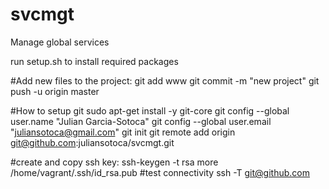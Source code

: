 svcmgt
======

Manage global services

run setup.sh to install required packages

#Add new files to the project:
git add www
git commit -m "new project"
git push -u origin master



#How to setup git
sudo apt-get install -y git-core
git config --global user.name "Julian Garcia-Sotoca"
git config --global user.email "juliansotoca@gmail.com"
git init
git remote add origin git@github.com:juliansotoca/svcmgt.git

#create and copy ssh key:
ssh-keygen -t rsa
more /home/vagrant/.ssh/id_rsa.pub
#test connectivity
ssh -T git@github.com
